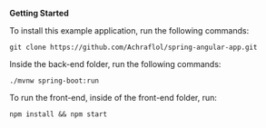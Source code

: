 
<strong>Getting Started</strong><br>


To install this example application, run the following commands:
```
git clone https://github.com/Achraflol/spring-angular-app.git
```
Inside the back-end folder, run the following commands:
```
./mvnw spring-boot:run
```

To run the front-end, inside of the front-end folder, run:
```
npm install && npm start
```
